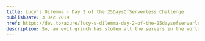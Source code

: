 ```yaml
---
title: Lucy’s Dilemma - Day 2 of the 25DaysOfServerless Challenge
publishDate: 3 Dec 2019
href: https://dev.to/azure/lucy-s-dilemma-day-2-of-the-25daysofserverless-challenge-of0
description: So, an evil grinch has stolen all the servers in the world, and we have to visit many countries to set things right! Your task? Help Lucy in Stockholm deliver coffee in time to her family.
---  
```

